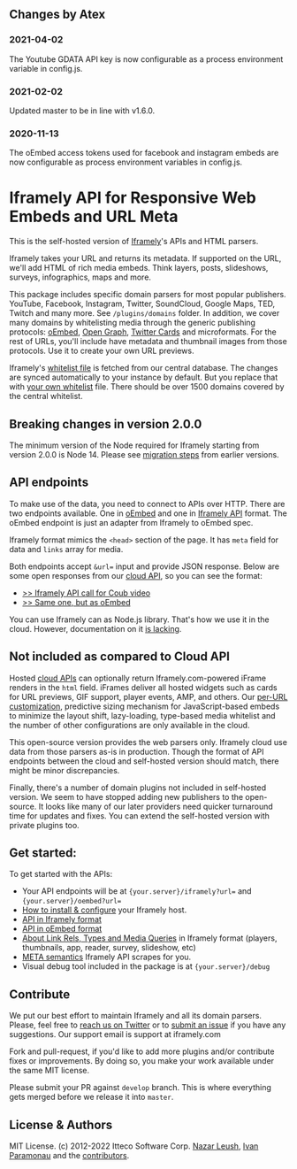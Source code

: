 ## Changes by Atex

### 2021-04-02

The Youtube GDATA API key is now configurable as a process environment variable in config.js.

### 2021-02-02

Updated master to be in line with v1.6.0.

### 2020-11-13

The oEmbed access tokens used for facebook and instagram embeds are now configurable as process environment variables in config.js.

# Iframely API for Responsive Web Embeds and URL Meta

This is the self-hosted version of [Iframely](https://iframely.com)'s APIs and HTML parsers. 

Iframely takes your URL and returns its metadata. If supported on the URL, we'll add HTML of rich media embeds. Think layers, posts, slideshows, surveys, infographics, maps and more.

This package includes specific domain parsers for most popular publishers. YouTube, Facebook, Instagram, Twitter, SoundCloud, Google Maps, TED, Twitch and many more. See `/plugins/domains` folder. In addition, we cover many domains by whitelisting media through the generic publishing protocols: [oEmbed](http://oembed.com/), [Open Graph](http://ogp.me/), [Twitter Cards](https://dev.twitter.com/docs/cards) and microformats. For the rest of URLs, you'll include have metadata and thumbnail images from those protocols. Use it to create your own URL previews.

Iframely's [whitelist file](https://iframely.com/qa/domains.json) is fetched from our central database. The changes are synced automatically to your instance by default. But you replace that with [your own whitelist](https://iframely.com/docs/whitelist-format) file. There should be over 1500 domains covered by the central whitelist. 

## Breaking changes in version 2.0.0

The minimum version of the Node required for Iframely starting from version 2.0.0 is Node 14. Please see [migration steps](https://github.com/itteco/iframely/issues/350) from earlier versions.

## API endpoints

To make use of the data, you need to connect to APIs over HTTP. There are two endpoints available. One in [oEmbed](https://iframely.com/docs/oembed-api) and one in [Iframely API](https://iframely.com/docs/iframely-api) format. The oEmbed endpoint is just an adapter from Iframely to oEmbed spec. 

Iframely format mimics the `<head>` section of the page. It has `meta` field for data and `links` array for media. 

Both endpoints accept `&url=` input and provide JSON response. Below are some open responses from our [cloud API](https://iframely.com), so you can see the format:

- [>> Iframely API call for Coub video](https://iframe.ly/ACcM3Y.json)
- [>> Same one, but as oEmbed](https://iframe.ly/ACcM3Y.oembed)

You can use Iframely can as Node.js library. That's how we use it in the cloud. However, documentation on it [is lacking](https://github.com/itteco/iframely/issues/186).

## Not included as compared to Cloud API

Hosted [cloud APIs](https://iframely.com) can optionally return Iframely.com-powered iFrame renders in the `html` field. iFrames deliver all hosted widgets such as cards for URL previews, GIF support, player events, AMP, and others. Our [per-URL customization](https://iframely.com/docs/options), predictive sizing mechanism for JavaScript-based embeds to minimize the layout shift, lazy-loading, type-based media whitelist and the number of other configurations are only available in the cloud. 

This open-source version provides the web parsers only. Iframely cloud use data from those parsers as-is in production. Though the format of API endpoints between the cloud and self-hosted version should match, there might be minor discrepancies.

Finally, there's a number of domain plugins not included in self-hosted version. We seem to have stopped adding new publishers to the open-source. It looks like many of our later providers need quicker turnaround time for updates and fixes. You can extend the self-hosted version with private plugins too.


## Get started:

To get started with the APIs: 

 - Your API endpoints will be at `{your.server}/iframely?url=` and `{your.server}/oembed?url=`
 - [How to install & configure](https://iframely.com/docs/host) your Iframely host.  
 - [API in Iframely format](https://iframely.com/docs/iframely-api)
 - [API in oEmbed format](https://iframely.com/docs/oembed-api)
 - [About Link Rels, Types and Media Queries](https://iframely.com/docs/links) in Iframely format (players, thumbnails, app, reader, survey, slideshow, etc)
 - [META semantics](https://iframely.com/docs/meta) Iframely API scrapes for you.
 - Visual debug tool included in the package is at `{your.server}/debug`


## Contribute

We put our best effort to maintain Iframely and all its domain parsers. Please, feel free to [reach us on Twitter](http://twitter.com/iframely) or to [submit an issue](https://github.com/itteco/iframely/issues) if you have any suggestions. Our support email is support at iframely.com

Fork and pull-request, if you'd like to add more plugins and/or contribute fixes or improvements. By doing so, you make your work available under the same MIT license.

Please submit your PR against `develop` branch. This is where everything gets merged before we release it into `master`.


## License & Authors

MIT License. (c) 2012-2022 Itteco Software Corp. [Nazar Leush](https://github.com/nleush), [Ivan Paramonau](https://twitter.com/iparamonau) and the [contributors](https://github.com/itteco/iframely/graphs/contributors).

